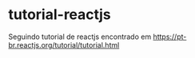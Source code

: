 # tutorial-reactjs
Seguindo tutorial de reactjs encontrado em https://pt-br.reactjs.org/tutorial/tutorial.html
